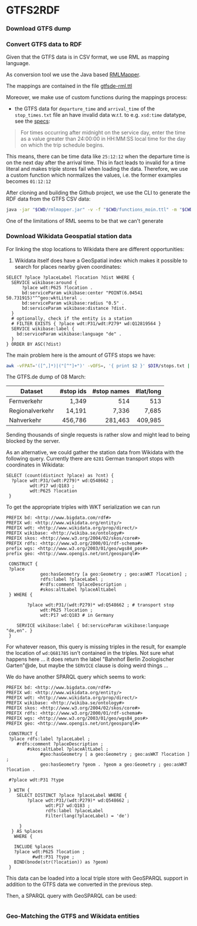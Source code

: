 # GTFS2RDF

### Download GTFS dump


### Convert GTFS data to RDF
Given that the GTFS data is in CSV format, we use RML as mapping language.

As conversion tool we use the Java based [RMLMapper](https://github.com/RMLio/rmlmapper-java).

The mappings are contained in the file [gtfsde-rml.ttl](https://github.com/moin-project/GTFS2RDF/blob/main/rml/gtfsde-rml.ttl)

Moreover, we make use of custom functions during the mappings process:
- the GTFS data for `departure_time` and `arrival_time` of the `stop_times.txt` file an have invalid data w.r.t. to e.g. `xsd:time` datatype, see the [specs](https://developers.google.com/transit/gtfs/reference#stop_timestxt):

> For times occurring after midnight on the service day, enter the time as a value greater than 24:00:00 in HH:MM:SS local time for the day on which the trip schedule begins.

This means, there can be time data like `25:12:12` when the departure time is on the next day after the arrival time. This in fact leads to invalid for a time literal and makes triple stores fail when loading the data. Therefore, we use a custom function which normalizes the values, i.e. the former examples becomes `01:12:12`


After cloning and building the Github project, we use the CLI to generate the RDF data from the GTFS CSV data:

```bash
java -jar "$CWD/rmlmapper.jar" -v -f "$CWD/functions_moin.ttl" -m "$CWD/gtfsde-rml2.ttl"

```

One of the limitations of RML seems to be that we can't generate


### Download Wikidata Geospatial station data

For linking the stop locations to Wikidata there are different opportunities:
1. Wikidata itself does have a GeoSpatial index which makes it possible to search for places nearby given coordinates:

```sparql
SELECT ?place ?placeLabel ?location ?dist WHERE {
  SERVICE wikibase:around { 
      ?place wdt:P625 ?location . 
      bd:serviceParam wikibase:center "POINT(6.04541 50.731915)"^^geo:wktLiteral . 
      bd:serviceParam wikibase:radius "0.5" . 
      bd:serviceParam wikibase:distance ?dist.
  } 
  # optionally, check if the entity is a station
  # FILTER EXISTS { ?place wdt:P31/wdt:P279* wd:Q12819564 }
  SERVICE wikibase:label {
    bd:serviceParam wikibase:language "de" . 
  }
} ORDER BY ASC(?dist)

```

The main problem here is the amount of GTFS stops we have:

```bash
awk -vFPAT='([^,]*)|("[^"]+")' -vOFS=, '{ print $2 }' $DIR/stops.txt | sort -u | wc -l
```
The GTFS.de dump of 08 March:

| Dataset | #stop ids | #stop names | #lat/long |
| --- | ---: | ---: | ---: |
| Fernverkehr | 1,349 | 514 | 513 |
| Regionalverkehr | 14,191 | 7,336 | 7,685 |
| Nahverkehr | 456,786 | 281,463 | 409,985 |

Sending thousands of single requests is rather slow and might lead to being blocked by the server.

As an alternative, we could gather the station data from Wikidata with the following query. Currently there are `6281` German transport stops with coordinates in Wikidata:

```sparql
SELECT (count(distinct ?place) as ?cnt) {
  ?place wdt:P31/(wdt:P279)* wd:Q548662 ;
         wdt:P17 wd:Q183 ;
         wdt:P625 ?location 
 }
```
To get the appropriate triples with WKT serialization we can run

```sparql
PREFIX bd: <http://www.bigdata.com/rdf#>
PREFIX wd: <http://www.wikidata.org/entity/>
PREFIX wdt: <http://www.wikidata.org/prop/direct/>
PREFIX wikibase: <http://wikiba.se/ontology#>
PREFIX skos: <http://www.w3.org/2004/02/skos/core#>
PREFIX rdfs: <http://www.w3.org/2000/01/rdf-schema#>
prefix wgs: <http://www.w3.org/2003/01/geo/wgs84_pos#>
prefix geo: <http://www.opengis.net/ont/geosparql#>

 CONSTRUCT {
 ?place 
             geo:hasGeometry [a geo:Geometry ; geo:asWKT ?location] ;
             rdfs:label ?placeLabel ;
             #rdfs:comment ?placeDescription ;
             #skos:altLabel ?placeAltLabel
 } WHERE {
    
    	?place wdt:P31/(wdt:P279)* wd:Q548662 ; # transport stop
             wdt:P625 ?location ;
             wdt:P17 wd:Q183 # in Germany
            
    SERVICE wikibase:label { bd:serviceParam wikibase:language "de,en". }
 }

```
For whatever reason, this query is missing triples in the result, for example the location of `wd:Q681785` isn't contained in the triples. Not sure what happens here ... it does return the label "Bahnhof Berlin Zoologischer Garten"@de, but maybe the `SERVICE` clause is doing weird things ...

We do have another SPARQL query which seems to work:
```sparql
PREFIX bd: <http://www.bigdata.com/rdf#>
PREFIX wd: <http://www.wikidata.org/entity/>
PREFIX wdt: <http://www.wikidata.org/prop/direct/>
PREFIX wikibase: <http://wikiba.se/ontology#>
PREFIX skos: <http://www.w3.org/2004/02/skos/core#>
PREFIX rdfs: <http://www.w3.org/2000/01/rdf-schema#>
PREFIX wgs: <http://www.w3.org/2003/01/geo/wgs84_pos#>
PREFIX geo: <http://www.opengis.net/ont/geosparql#>

 CONSTRUCT {
 ?place rdfs:label ?placeLabel ;
 	#rdfs:comment ?placeDescription ;
        #skos:altLabel ?placeAltLabel ;
             #geo:hasGeometry [ a geo:Geometry ; geo:asWKT ?location ] ;
             geo:hasGeometry ?geom . ?geom a geo:Geometry ; geo:asWKT ?location .
           
 #?place wdt:P31 ?type
             
 } WITH {  
    SELECT DISTINCT ?place ?placeLabel WHERE {
    	?place wdt:P31/(wdt:P279)* wd:Q548662 ;            
               wdt:P17 wd:Q183 ;
               rdfs:label ?placeLabel
               Filter(lang(?placeLabel) = 'de')
                  
     }
  } AS %places
   WHERE {
    
   INCLUDE %places
   ?place wdt:P625 ?location ;
          #wdt:P31 ?type ;
   BIND(bnode(str(?location)) as ?geom)                 
 }
```

This data can be loaded into a local triple store with GeoSPARQL support in addition to the GTFS data we converted in the previous step.

Then, a SPARQL query with GeoSPARQL can be used:

```sparql

```

### Geo-Matching the GTFS and Wikidata entities


